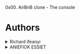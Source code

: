 0x00. AirBnB clone - The console

# Authors
<details><summary>Richard ifeanyi
<details><summary>ANIEFIOK ESSIET
</summary>

